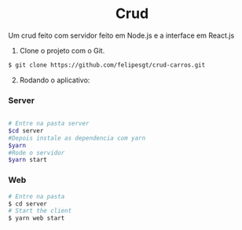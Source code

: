 <h1 align="center">
    Crud
</h1>
Um crud feito com servidor feito em Node.js e a interface em React.js


1. Clone o projeto com o Git.

```bash
$ git clone https://github.com/felipesgt/crud-carros.git
```

2. Rodando o aplicativo:
### Server

```bash

# Entre na pasta server
$cd server
#Depois instale as dependencia com yarn
$yarn
#Rode o servidor
$yarn start
```

### Web

```bash
# Entre na pasta
$ cd server
# Start the client
$ yarn web start
```
